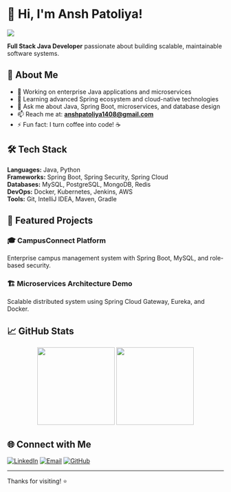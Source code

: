 # 👋 Hi, I'm Ansh Patoliya!

![](https://komarev.com/ghpvc/?username=Ansh-Patoliya&label=Profile+Views)

**Full Stack Java Developer** passionate about building scalable, maintainable software systems.

## 🚀 About Me

- 🔭 Working on enterprise Java applications and microservices
- 🌱 Learning advanced Spring ecosystem and cloud-native technologies
- 💬 Ask me about Java, Spring Boot, microservices, and database design
- 📫 Reach me at: **anshpatoliya1408@gmail.com**
- ⚡ Fun fact: I turn coffee into code! ☕

## 🛠️ Tech Stack

**Languages:** Java, Python  
**Frameworks:** Spring Boot, Spring Security, Spring Cloud  
**Databases:** MySQL, PostgreSQL, MongoDB, Redis  
**DevOps:** Docker, Kubernetes, Jenkins, AWS  
**Tools:** Git, IntelliJ IDEA, Maven, Gradle

## 🚀 Featured Projects

### 🎓 CampusConnect Platform
Enterprise campus management system with Spring Boot, MySQL, and role-based security.

### 🏗️ Microservices Architecture Demo
Scalable distributed system using Spring Cloud Gateway, Eureka, and Docker.

## 📈 GitHub Stats

<div align="center">
  <img height="180em" src="https://github-readme-stats.vercel.app/api?username=Ansh-Patoliya&show_icons=true&theme=tokyonight&include_all_commits=true&count_private=true"/>
  <img height="180em" src="https://github-readme-stats.vercel.app/api/top-langs/?username=Ansh-Patoliya&layout=compact&langs_count=8&theme=tokyonight"/>
</div>

## 🌐 Connect with Me

[![LinkedIn](https://img.shields.io/badge/LinkedIn-0077B5?style=for-the-badge&logo=linkedin&logoColor=white)](https://www.linkedin.com/in/ansh-patoliya)
[![Email](https://img.shields.io/badge/Email-D14836?style=for-the-badge&logo=gmail&logoColor=white)](mailto:anshpatoliya1408@gmail.com)
[![GitHub](https://img.shields.io/badge/GitHub-100000?style=for-the-badge&logo=github&logoColor=white)](https://github.com/Ansh-Patoliya)

---

Thanks for visiting! ⭐️
